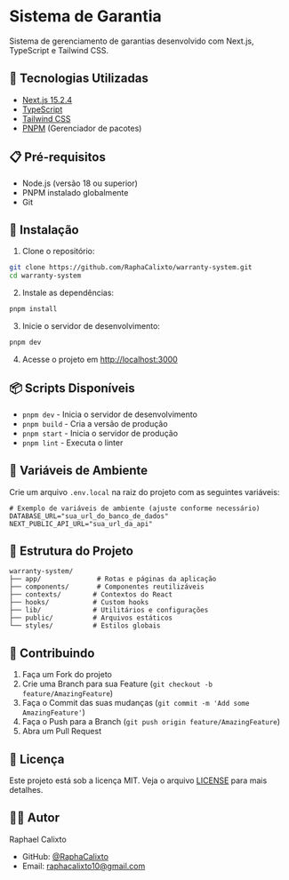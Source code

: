 # Sistema de Garantia

Sistema de gerenciamento de garantias desenvolvido com Next.js, TypeScript e Tailwind CSS.

## 🚀 Tecnologias Utilizadas

- [Next.js 15.2.4](https://nextjs.org/)
- [TypeScript](https://www.typescriptlang.org/)
- [Tailwind CSS](https://tailwindcss.com/)
- [PNPM](https://pnpm.io/) (Gerenciador de pacotes)

## 📋 Pré-requisitos

- Node.js (versão 18 ou superior)
- PNPM instalado globalmente
- Git

## 🔧 Instalação

1. Clone o repositório:
```bash
git clone https://github.com/RaphaCalixto/warranty-system.git
cd warranty-system
```

2. Instale as dependências:
```bash
pnpm install
```

3. Inicie o servidor de desenvolvimento:
```bash
pnpm dev
```

4. Acesse o projeto em [http://localhost:3000](http://localhost:3000)

## 📦 Scripts Disponíveis

- `pnpm dev` - Inicia o servidor de desenvolvimento
- `pnpm build` - Cria a versão de produção
- `pnpm start` - Inicia o servidor de produção
- `pnpm lint` - Executa o linter

## 🔐 Variáveis de Ambiente

Crie um arquivo `.env.local` na raiz do projeto com as seguintes variáveis:

```env
# Exemplo de variáveis de ambiente (ajuste conforme necessário)
DATABASE_URL="sua_url_do_banco_de_dados"
NEXT_PUBLIC_API_URL="sua_url_da_api"
```

## 📁 Estrutura do Projeto

```
warranty-system/
├── app/              # Rotas e páginas da aplicação
├── components/       # Componentes reutilizáveis
├── contexts/        # Contextos do React
├── hooks/           # Custom hooks
├── lib/             # Utilitários e configurações
├── public/          # Arquivos estáticos
└── styles/          # Estilos globais
```

## 🤝 Contribuindo

1. Faça um Fork do projeto
2. Crie uma Branch para sua Feature (`git checkout -b feature/AmazingFeature`)
3. Faça o Commit das suas mudanças (`git commit -m 'Add some AmazingFeature'`)
4. Faça o Push para a Branch (`git push origin feature/AmazingFeature`)
5. Abra um Pull Request

## 📝 Licença

Este projeto está sob a licença MIT. Veja o arquivo [LICENSE](LICENSE) para mais detalhes.

## 👨‍💻 Autor

Raphael Calixto
- GitHub: [@RaphaCalixto](https://github.com/RaphaCalixto)
- Email: raphacalixto10@gmail.com 